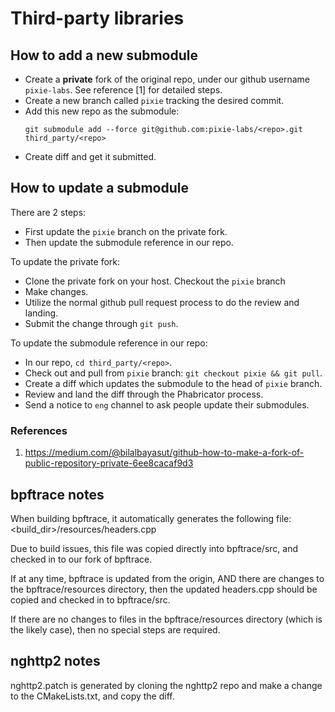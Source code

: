 # Third-party libraries

## How to add a new submodule

*   Create a **private** fork of the original repo, under our github username `pixie-labs`.
    See reference [1] for detailed steps.
*   Create a new branch called `pixie` tracking the desired commit.
*   Add this new repo as the submodule:
    ```
    git submodule add --force git@github.com:pixie-labs/<repo>.git third_party/<repo>
    ```
*   Create diff and get it submitted.


## How to update a submodule

There are 2 steps:

*   First update the `pixie` branch on the private fork.
*   Then update the submodule reference in our repo.

To update the private fork:

*   Clone the private fork on your host. Checkout the `pixie` branch
*   Make changes.
*   Utilize the normal github pull request process to do the review and landing.
*   Submit the change through `git push`.

To update the submodule reference in our repo:

*   In our repo, `cd third_party/<repo>`.
*   Check out and pull from `pixie` branch: `git checkout pixie && git pull`.
*   Create a diff which updates the submodule to the head of `pixie` branch.
*   Review and land the diff through the Phabricator process.
*   Send a notice to `eng` channel to ask people update their submodules.

### References

1.  https://medium.com/@bilalbayasut/github-how-to-make-a-fork-of-public-repository-private-6ee8cacaf9d3

## bpftrace notes

When building bpftrace, it automatically generates the following file:
<build_dir>/resources/headers.cpp

Due to build issues, this file was copied directly into bpftrace/src, and checked in to our fork of bpftrace.

If at any time, bpftrace is updated from the origin, AND there are changes to the bpftrace/resources directory,
then the updated headers.cpp should be copied and checked in to bpftrace/src.

If there are no changes to files in the bpftrace/resources directory (which is the likely case), then no special steps are required.

## nghttp2 notes

nghttp2.patch is generated by cloning the nghttp2 repo and make a change to the CMakeLists.txt, and
copy the diff.
